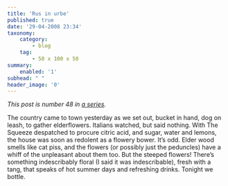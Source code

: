 ```yaml
---
title: 'Rus in urbe'
published: true
date: '29-04-2008 23:34'
taxonomy:
    category:
        - blog
    tag:
        - 50 x 100 x 50
summary:
    enabled: '1'
subhead: " "
header_image: '0'
---
```


_This post is number 48 in [a series](https://jeremycherfas.net/blog/tag:50%20x%20100%20x%2050)._

The country came to town yesterday as we set out, bucket in hand, dog on leash, to gather elderflowers. Italians watched, but said nothing. With The Squeeze despatched to procure citric acid, and sugar, water and lemons, the house was soon as redolent as a flowery bower. It’s odd. Elder wood smells like cat piss, and the flowers (or possibly just the peduncles) have a whiff of the unpleasant about them too. But the steeped flowers! There’s something indescribably floral (I said it was indescribable), fresh with a tang, that speaks of hot summer days and refreshing drinks. Tonight we bottle.
